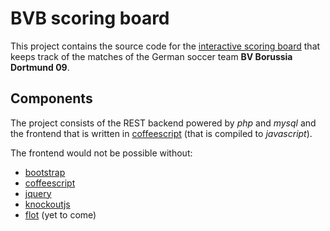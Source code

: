 
# BVB scoring board

This project contains the source code for the [interactive scoring board][board]
that keeps track of the matches of the German soccer team **BV Borussia Dortmund
09**.


## Components

The project consists of the REST backend powered by *php* and *mysql* and the
frontend that is written in [coffeescript][coffee] (that is compiled to
*javascript*).

The frontend would not be possible without:

* [bootstrap](http://twitter.github.io/bootstrap/)
* [coffeescript][coffee]
* [jquery](http://jquery.com/)
* [knockoutjs](http://knockoutjs.com/)
* [flot](http://code.google.com/p/flot/) (yet to come)


[board]: http://uhlenheuer.net/bvb/
[coffee]: http://coffeescript.org/

<!-- vim: set et sts=4 sw=4 tw=80: -->
